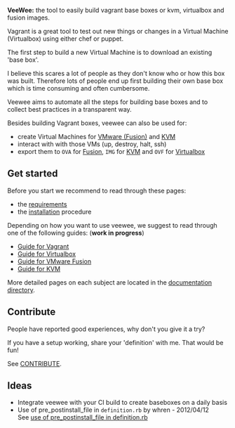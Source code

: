 **VeeWee:** the tool to easily build vagrant base boxes or kvm, virtualbox and fusion images.

Vagrant is a great tool to test out new things or changes in a Virtual Machine (Virtualbox) using either chef or puppet.

The first step to build a new Virtual Machine is to download an existing 'base box'.

I believe this scares a lot of people as they don't know who or how this box was built. Therefore lots of people end up first building their own base box which is time consuming and often cumbersome.

Veewee aims to automate all the steps for building base boxes and to collect best practices in a transparent way.

Besides building Vagrant boxes, veewee can also be used for:

- create Virtual Machines for [VMware (Fusion)](http://www.vmware.com/products/fusion/) and [KVM](http://www.linux-kvm.org/)
- interact with with those VMs (up, destroy, halt, ssh)
- export them to `OVA` for [Fusion](http://www.vmware.com/products/fusion/), `IMG` for [KVM](http://www.linux-kvm.org/) and `OVF` for [Virtualbox](https://www.virtualbox.org/)


## Get started

Before you start we recommend to read through these pages:

- the [requirements](https://github.com/jedi4ever/veewee/tree/master/doc/requirements.md)
- the [installation](https://github.com/jedi4ever/veewee/tree/master/doc/installation.md) procedure

Depending on how you want to use veewee, we suggest to read through one of the following guides: (**work in progress**)

- [Guide for Vagrant](https://github.com/jedi4ever/veewee/tree/master/doc/vagrant.md)
- [Guide for Virtualbox](https://github.com/jedi4ever/veewee/tree/master/doc/vbox.md)
- [Guide for VMware Fusion](https://github.com/jedi4ever/veewee/tree/master/doc/fusion.md)
- [Guide for KVM](https://github.com/jedi4ever/veewee/tree/master/doc/kvm.md)

More detailed pages on each subject are located in the [documentation directory](https://github.com/jedi4ever/veewee/tree/master/doc).


## Contribute

People have reported good experiences, why don't you give it a try?

If you have a setup working, share your 'definition' with me. That would be fun!

See [CONTRIBUTE](CONTRIBUTE.md).

## Ideas

- Integrate veewee with your CI build to create baseboxes on a daily basis
- Use of pre_postinstall_file in `definition.rb` by whren - 2012/04/12 <br>
  See [use of pre_postinstall_file in definition.rb](https://github.com/whren/veewee/wiki/Use-of-pre_postinstall_file-in-definition.rb)
